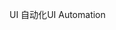 <span data-ttu-id="5ac25-101">UI 自动化</span><span class="sxs-lookup"><span data-stu-id="5ac25-101">UI Automation</span></span>